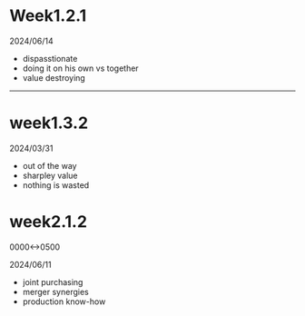 # Week1.2.1

2024/06/14

- dispasstionate
- doing it on his own vs together
- value destroying

----


# week1.3.2

2024/03/31

- out of the way
- sharpley value
- nothing is wasted

# week2.1.2

0000<->0500

2024/06/11

- joint purchasing
- merger synergies
- production know-how
